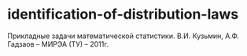 # identification-of-distribution-laws
Прикладные задачи математической статистики. В.И. Кузьмин, А.Ф. Гадзаов – МИРЭА (ТУ) – 2011г.
